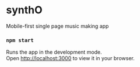 # synthO
Mobile-first single page music making app


### `npm start`

Runs the app in the development mode.\
Open [http://localhost:3000](http://localhost:3000) to view it in your browser.